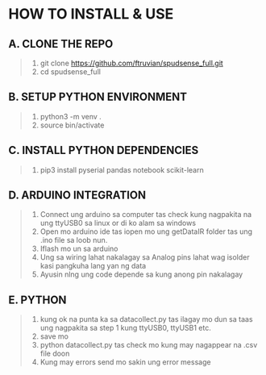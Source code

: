 # HOW TO INSTALL & USE
## A. CLONE THE REPO  

 > 1. git clone https://github.com/ftruvian/spudsense_full.git
 > 2. cd spudsense_full  
    
## B. SETUP PYTHON ENVIRONMENT  

 > 1. python3 -m venv .
 > 2. source bin/activate
    
## C. INSTALL PYTHON DEPENDENCIES  

 > 1. pip3 install pyserial pandas notebook scikit-learn

## D. ARDUINO INTEGRATION

 > 1. Connect ung arduino sa computer tas check kung nagpakita na ung ttyUSB0 sa linux or di ko alam sa windows
 > 2. Open mo arduino ide tas iopen mo ung getDataIR folder tas ung .ino file sa loob nun.
 > 3. Iflash mo un sa arduino
 > 4. Ung sa wiring lahat nakalagay sa Analog pins lahat wag isolder kasi pangkuha lang yan ng data
 > 5. Ayusin nlng ung code depende sa kung anong pin nakalagay 

## E. PYTHON
 
 > 1. kung ok na punta ka sa datacollect.py tas ilagay mo dun sa taas ung nagpakita sa step 1 kung ttyUSB0, ttyUSB1 etc.
 > 2. save mo
 > 3. python datacollect.py tas check mo kung may nagappear na .csv file doon
 > 4. Kung may errors send mo sakin ung error message

